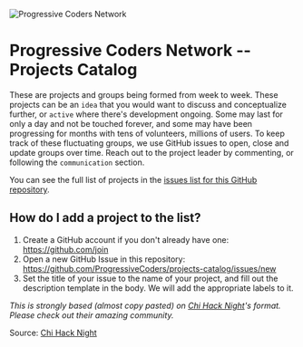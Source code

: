 ![Progressive Coders Network](http://i.imgur.com/MPzJNPv.png "Progressive Coders Network")

# Progressive Coders Network -- Projects Catalog


These are projects and groups being formed from week to week. These projects can be an `idea` that you would want to discuss and conceptualize further, or `active` where there's development ongoing. Some may last for only a day and not be touched forever, and some may have been progressing for months with tens of volunteers, millions of users. To keep track of these fluctuating groups, we use GitHub issues to open, close and update groups over time. Reach out to the project leader by commenting, or following the `communication` section.

You can see the full list of projects in the [issues list for this GitHub repository](https://github.com/ProgressiveCoders/projects-catalog/issues).

## How do I add a project to the list?

1. Create a GitHub account if you don't already have one: https://github.com/join
2. Open a new GitHub Issue in this repository: https://github.com/ProgressiveCoders/projects-catalog/issues/new
3. Set the title of your issue to the name of your project, and fill out the description template in the body. We will add the appropriate labels to it.

_This is strongly based (almost copy pasted) on [Chi Hack Night](https://github.com/chihacknight/breakout-groups)'s format. Please check out their amazing community._ 

Source: [Chi Hack Night](http://www.chihacknight.org)
